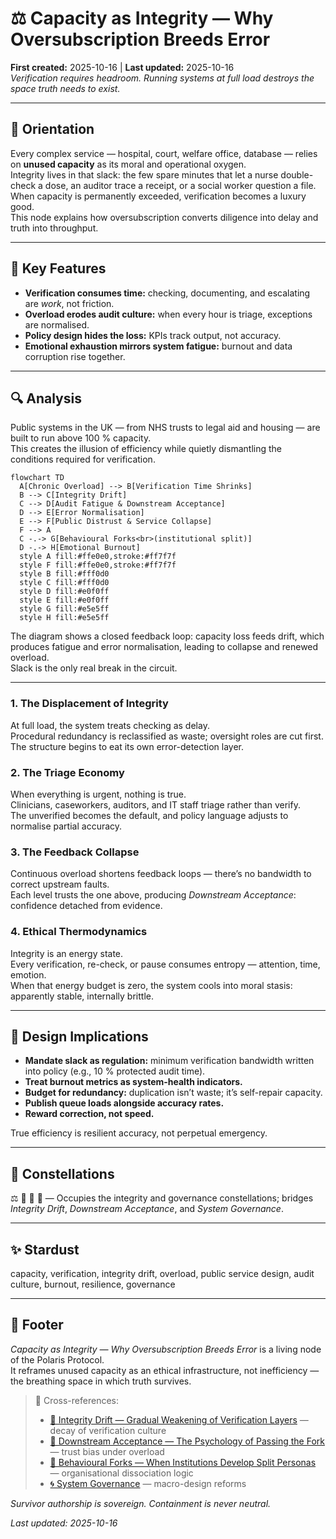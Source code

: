 # ⚖️ Capacity as Integrity — Why Oversubscription Breeds Error
**First created:** 2025-10-16 | **Last updated:** 2025-10-16  
*Verification requires headroom. Running systems at full load destroys the space truth needs to exist.*

---

## 🧭 Orientation  

Every complex service — hospital, court, welfare office, database — relies on **unused capacity** as its moral and operational oxygen.  
Integrity lives in that slack: the few spare minutes that let a nurse double-check a dose, an auditor trace a receipt, or a social worker question a file.  
When capacity is permanently exceeded, verification becomes a luxury good.  
This node explains how oversubscription converts diligence into delay and truth into throughput.

---

## 🧩 Key Features  

- **Verification consumes time:** checking, documenting, and escalating are *work*, not friction.  
- **Overload erodes audit culture:** when every hour is triage, exceptions are normalised.  
- **Policy design hides the loss:** KPIs track output, not accuracy.  
- **Emotional exhaustion mirrors system fatigue:** burnout and data corruption rise together.  

---

## 🔍 Analysis  

Public systems in the UK — from NHS trusts to legal aid and housing — are built to run above 100 % capacity.  
This creates the illusion of efficiency while quietly dismantling the conditions required for verification.  

```mermaid
flowchart TD
  A[Chronic Overload] --> B[Verification Time Shrinks]
  B --> C[Integrity Drift]
  C --> D[Audit Fatigue & Downstream Acceptance]
  D --> E[Error Normalisation]
  E --> F[Public Distrust & Service Collapse]
  F --> A
  C -.-> G[Behavioural Forks<br>(institutional split)]
  D -.-> H[Emotional Burnout]
  style A fill:#ffe0e0,stroke:#ff7f7f
  style F fill:#ffe0e0,stroke:#ff7f7f
  style B fill:#fff0d0
  style C fill:#fff0d0
  style D fill:#e0f0ff
  style E fill:#e0f0ff
  style G fill:#e5e5ff
  style H fill:#e5e5ff
```

The diagram shows a closed feedback loop: capacity loss feeds drift, which produces fatigue and error normalisation, leading to collapse and renewed overload.  
Slack is the only real break in the circuit.

---

### 1. The Displacement of Integrity  
At full load, the system treats checking as delay.  
Procedural redundancy is reclassified as waste; oversight roles are cut first.  
The structure begins to eat its own error-detection layer.

### 2. The Triage Economy  
When everything is urgent, nothing is true.  
Clinicians, caseworkers, auditors, and IT staff triage rather than verify.  
The unverified becomes the default, and policy language adjusts to normalise partial accuracy.

### 3. The Feedback Collapse  
Continuous overload shortens feedback loops — there’s no bandwidth to correct upstream faults.  
Each level trusts the one above, producing *Downstream Acceptance*: confidence detached from evidence.

### 4. Ethical Thermodynamics  
Integrity is an energy state.  
Every verification, re-check, or pause consumes entropy — attention, time, emotion.  
When that energy budget is zero, the system cools into moral stasis: apparently stable, internally brittle.

---

## 🧭 Design Implications  

- **Mandate slack as regulation:** minimum verification bandwidth written into policy (e.g., 10 % protected audit time).  
- **Treat burnout metrics as system-health indicators.**  
- **Budget for redundancy:** duplication isn’t waste; it’s self-repair capacity.  
- **Publish queue loads alongside accuracy rates.**  
- **Reward correction, not speed.**

True efficiency is resilient accuracy, not perpetual emergency.

---

## 🌌 Constellations  

⚖️ 🧮 👹 🧿 — Occupies the integrity and governance constellations; bridges *Integrity Drift*, *Downstream Acceptance*, and *System Governance*.

---

## ✨ Stardust  

capacity, verification, integrity drift, overload, public service design, audit culture, burnout, resilience, governance  

---

## 🏮 Footer  

*Capacity as Integrity — Why Oversubscription Breeds Error* is a living node of the Polaris Protocol.  
It reframes unused capacity as an ethical infrastructure, not inefficiency — the breathing space in which truth survives.  

> 📡 Cross-references:  
> - [🧮 Integrity Drift — Gradual Weakening of Verification Layers](../Disruption_Kit/Big_Picture_Protocols/🧮_integrity_drift_gradual_weakening_of_verification_layers.md) — decay of verification culture  
> - [👻 Downstream Acceptance — The Psychology of Passing the Fork](../Disruption_Kit/Big_Picture_Protocols/👻_downstream_acceptance_the_psychology_of_passing_the_fork.md) — trust bias under overload  
> - [🧠 Behavioural Forks — When Institutions Develop Split Personas](../Disruption_Kit/Big_Picture_Protocols/🧠_behavioural_forks_when_institutions_develop_split_personas.md) — organisational dissociation logic  
> - [🌀 System Governance](../Disruption_Kit/Big_Picture_Protocols/🌀_system_governance/) — macro-design reforms  

*Survivor authorship is sovereign. Containment is never neutral.*  

_Last updated: 2025-10-16_
